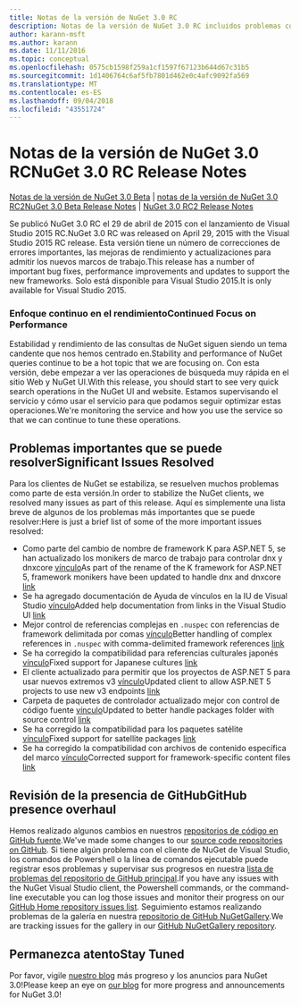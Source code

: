 ```yaml
---
title: Notas de la versión de NuGet 3.0 RC
description: Notas de la versión de NuGet 3.0 RC incluidos problemas conocidos, correcciones de errores, características agregadas y dcr.
author: karann-msft
ms.author: karann
ms.date: 11/11/2016
ms.topic: conceptual
ms.openlocfilehash: 0575cb1598f259a1cf1597f67123b644d67c31b5
ms.sourcegitcommit: 1d1406764c6af5fb7801d462e0c4afc9092fa569
ms.translationtype: MT
ms.contentlocale: es-ES
ms.lasthandoff: 09/04/2018
ms.locfileid: "43551724"
---
```

# <a name="nuget-30-rc-release-notes"></a><span data-ttu-id="7e21e-103">Notas de la versión de NuGet 3.0 RC</span><span class="sxs-lookup"><span data-stu-id="7e21e-103">NuGet 3.0 RC Release Notes</span></span>

<span data-ttu-id="7e21e-104">[Notas de la versión de NuGet 3.0 Beta](../release-notes/nuget-3.0-beta.md) | [notas de la versión de NuGet 3.0 RC2](../release-notes/nuget-3.0-RC2.md)</span><span class="sxs-lookup"><span data-stu-id="7e21e-104">[NuGet 3.0 Beta Release Notes](../release-notes/nuget-3.0-beta.md) | [NuGet 3.0 RC2 Release Notes](../release-notes/nuget-3.0-RC2.md)</span></span>

<span data-ttu-id="7e21e-105">Se publicó NuGet 3.0 RC el 29 de abril de 2015 con el lanzamiento de Visual Studio 2015 RC.</span><span class="sxs-lookup"><span data-stu-id="7e21e-105">NuGet 3.0 RC was released on April 29, 2015 with the Visual Studio 2015 RC release.</span></span> <span data-ttu-id="7e21e-106">Esta versión tiene un número de correcciones de errores importantes, las mejoras de rendimiento y actualizaciones para admitir los nuevos marcos de trabajo.</span><span class="sxs-lookup"><span data-stu-id="7e21e-106">This release has a number of important bug fixes, performance improvements and updates to support the new frameworks.</span></span>  <span data-ttu-id="7e21e-107">Solo está disponible para Visual Studio 2015.</span><span class="sxs-lookup"><span data-stu-id="7e21e-107">It is only available for Visual Studio 2015.</span></span>

### <a name="continued-focus-on-performance"></a><span data-ttu-id="7e21e-108">Enfoque continuo en el rendimiento</span><span class="sxs-lookup"><span data-stu-id="7e21e-108">Continued Focus on Performance</span></span>

<span data-ttu-id="7e21e-109">Estabilidad y rendimiento de las consultas de NuGet siguen siendo un tema candente que nos hemos centrado en.</span><span class="sxs-lookup"><span data-stu-id="7e21e-109">Stability and performance of NuGet queries continue to be a hot topic that we are focusing on.</span></span>  <span data-ttu-id="7e21e-110">Con esta versión, debe empezar a ver las operaciones de búsqueda muy rápida en el sitio Web y NuGet UI.</span><span class="sxs-lookup"><span data-stu-id="7e21e-110">With this release, you should start to see very quick search operations in the NuGet UI and website.</span></span>  <span data-ttu-id="7e21e-111">Estamos supervisando el servicio y cómo usar el servicio para que podamos seguir optimizar estas operaciones.</span><span class="sxs-lookup"><span data-stu-id="7e21e-111">We're monitoring the service and how you use the service so that we can continue to tune these operations.</span></span>

## <a name="significant-issues-resolved"></a><span data-ttu-id="7e21e-112">Problemas importantes que se puede resolver</span><span class="sxs-lookup"><span data-stu-id="7e21e-112">Significant Issues Resolved</span></span>

<span data-ttu-id="7e21e-113">Para los clientes de NuGet se estabiliza, se resuelven muchos problemas como parte de esta versión.</span><span class="sxs-lookup"><span data-stu-id="7e21e-113">In order to stabilize the NuGet clients, we resolved many issues as part of this release.</span></span>  <span data-ttu-id="7e21e-114">Aquí es simplemente una lista breve de algunos de los problemas más importantes que se puede resolver:</span><span class="sxs-lookup"><span data-stu-id="7e21e-114">Here is just a brief list of some of the more important issues resolved:</span></span>

* <span data-ttu-id="7e21e-115">Como parte del cambio de nombre de framework K para ASP.NET 5, se han actualizado los monikers de marco de trabajo para controlar dnx y dnxcore [vínculo](https://github.com/NuGet/Home/issues/215)</span><span class="sxs-lookup"><span data-stu-id="7e21e-115">As part of the rename of the K framework for ASP.NET 5, framework monikers have been updated to handle dnx and dnxcore [link](https://github.com/NuGet/Home/issues/215)</span></span>
* <span data-ttu-id="7e21e-116">Se ha agregado documentación de Ayuda de vínculos en la IU de Visual Studio [vínculo](https://github.com/NuGet/Home/issues/232)</span><span class="sxs-lookup"><span data-stu-id="7e21e-116">Added help documentation from links in the Visual Studio UI [link](https://github.com/NuGet/Home/issues/232)</span></span>
* <span data-ttu-id="7e21e-117">Mejor control de referencias complejas en `.nuspec` con referencias de framework delimitada por comas [vínculo](https://github.com/NuGet/Home/issues/276)</span><span class="sxs-lookup"><span data-stu-id="7e21e-117">Better handling of complex references in `.nuspec` with comma-delimited framework references [link](https://github.com/NuGet/Home/issues/276)</span></span>
* <span data-ttu-id="7e21e-118">Se ha corregido la compatibilidad para referencias culturales japonés [vínculo](https://github.com/NuGet/Home/issues/253)</span><span class="sxs-lookup"><span data-stu-id="7e21e-118">Fixed support for Japanese cultures [link](https://github.com/NuGet/Home/issues/253)</span></span>
* <span data-ttu-id="7e21e-119">El cliente actualizado para permitir que los proyectos de ASP.NET 5 para usar nuevos extremos v3 [vínculo](https://github.com/NuGet/Home/issues/219)</span><span class="sxs-lookup"><span data-stu-id="7e21e-119">Updated client to allow ASP.NET 5 projects to use new v3 endpoints [link](https://github.com/NuGet/Home/issues/219)</span></span>
* <span data-ttu-id="7e21e-120">Carpeta de paquetes de controlador actualizado mejor con control de código fuente [vínculo](https://github.com/NuGet/Home/issues/56)</span><span class="sxs-lookup"><span data-stu-id="7e21e-120">Updated to better handle packages folder with source control [link](https://github.com/NuGet/Home/issues/56)</span></span>
* <span data-ttu-id="7e21e-121">Se ha corregido la compatibilidad para los paquetes satélite [vínculo](https://github.com/NuGet/Home/issues/17)</span><span class="sxs-lookup"><span data-stu-id="7e21e-121">Fixed support for satellite packages [link](https://github.com/NuGet/Home/issues/17)</span></span>
* <span data-ttu-id="7e21e-122">Se ha corregido la compatibilidad con archivos de contenido específica del marco [vínculo](https://github.com/NuGet/Home/issues/18)</span><span class="sxs-lookup"><span data-stu-id="7e21e-122">Corrected support for framework-specific content files [link](https://github.com/NuGet/Home/issues/18)</span></span>

## <a name="github-presence-overhaul"></a><span data-ttu-id="7e21e-123">Revisión de la presencia de GitHub</span><span class="sxs-lookup"><span data-stu-id="7e21e-123">GitHub presence overhaul</span></span>

<span data-ttu-id="7e21e-124">Hemos realizado algunos cambios en nuestros [repositorios de código en GitHub fuente](http://github.com/nuget/home).</span><span class="sxs-lookup"><span data-stu-id="7e21e-124">We've made some changes to our [source code repositories on GitHub](http://github.com/nuget/home).</span></span>  <span data-ttu-id="7e21e-125">Si tiene algún problema con el cliente de NuGet de Visual Studio, los comandos de Powershell o la línea de comandos ejecutable puede registrar esos problemas y supervisar sus progresos en nuestra [lista de problemas del repositorio de GitHub principal](http://github.com/nuget/home/issues).</span><span class="sxs-lookup"><span data-stu-id="7e21e-125">If you have any issues with the NuGet Visual Studio client, the Powershell commands, or the command-line executable you can log those issues and monitor their progress on our [GitHub Home repository issues list](http://github.com/nuget/home/issues).</span></span>  <span data-ttu-id="7e21e-126">Seguimiento estamos realizando problemas de la galería en nuestra [repositorio de GitHub NuGetGallery](http://github.com/nuget/NuGetGallery/issues).</span><span class="sxs-lookup"><span data-stu-id="7e21e-126">We are tracking issues for the gallery in our [GitHub NuGetGallery repository](http://github.com/nuget/NuGetGallery/issues).</span></span>


## <a name="stay-tuned"></a><span data-ttu-id="7e21e-127">Permanezca atento</span><span class="sxs-lookup"><span data-stu-id="7e21e-127">Stay Tuned</span></span>

<span data-ttu-id="7e21e-128">Por favor, vigile [nuestro blog](http://blog.nuget.org) más progreso y los anuncios para NuGet 3.0!</span><span class="sxs-lookup"><span data-stu-id="7e21e-128">Please keep an eye on [our blog](http://blog.nuget.org) for more progress and announcements for NuGet 3.0!</span></span>